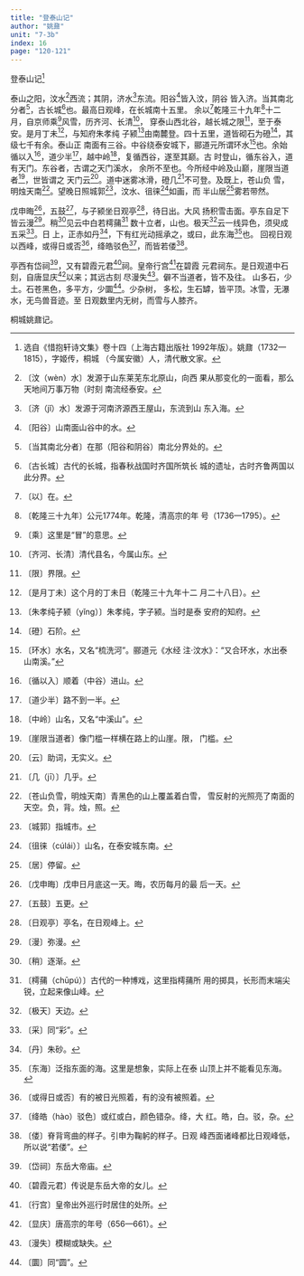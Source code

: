 ```yaml
---
title: "登泰山记"
author: "姚鼐"
unit: "7-3b"
index: 16
page: "120-121"
---
```


登泰山记[^3-i]

泰山之阳，汶水[^3-j]西流；其阴，济水[^3-k]东流。阳谷[^3-l]皆入汶，阴谷
皆入济。当其南北分者[^3-m]，古长城[^3-n]也。最高日观峰，在长城南十五里。
余以[^3-o]乾隆三十九年[^3-p]十二月，自京师乘[^3-q]风雪，历齐河、长清[^3-r]，
穿泰山西北谷，越长城之限[^3-s]，至于泰安。是月丁未[^3-t]，与知府朱孝纯
子颍[^3-u]由南麓登。四十五里，道皆砌石为磴[^3-v]，其级七千有余。泰山正
南面有三谷。中谷绕泰安城下，郦道元所谓环水[^4-a]也。余始
循以入[^4-b]，道少半[^4-c]，越中岭[^4-d]，复循西谷，遂至其巅。古
时登山，循东谷入，道有天门。东谷者，古谓之天门溪水，
余所不至也。今所经中岭及山巅，崖限当道者[^4-e]，世皆谓之
天门云[^4-f]。道中迷雾冰滑，磴几[^4-g]不可登。及既上，苍山负
雪，明烛天南[^4-h]。望晚日照城郭[^4-i]，汶水、徂徕[^4-j]如画，而
半山居[^4-k]雾若带然。

[^3-i]:  选自《惜抱轩诗文集》卷十四（上海古籍出版社
1992年版）。姚鼐（1732—1815），字姬传，桐城
（今属安徽）人，清代散文家。
[^3-j]:  〔汶（wèn）水〕发源于山东莱芜东北原山，向西
果从那变化的一面看，那么天地间万事万物（时刻
南流经泰安。
[^3-k]:  〔济（jǐ）水〕发源于河南济源西王屋山，东流到山
    东入海。
[^3-l]:  〔阳谷〕山南面山谷中的水。
[^3-m]:  〔当其南北分者〕在那（阳谷和阴谷）南北分界处的。
[^3-n]:  〔古长城〕古代的长城，指春秋战国时齐国所筑长
    城的遗址，古时齐鲁两国以此分界。
[^3-o]:  〔以〕在。
[^3-p]:  〔乾隆三十九年〕公元1774年。乾隆，清高宗的年
    号（1736—1795）。
[^3-q]:  〔乘〕这里是“冒”的意思。
[^3-r]:  〔齐河、长清〕清代县名，今属山东。
[^3-s]:  〔限〕界限。
[^3-t]:  〔是月丁未〕这个月的丁未日（乾隆三十九年十二
    月二十八日）。
[^3-u]:  〔朱孝纯子颍（yǐng）〕朱孝纯，字子颍。当时是泰
    安府的知府。
[^3-v]:  〔磴〕石阶。

戊申晦[^4-l]，五鼓[^4-m]，与子颍坐日观亭[^4-n]，待日出。大风
扬积雪击面。亭东自足下皆云漫[^4-o]。稍[^4-p]见云中白若樗蒱[^4-q]
数十立者，山也。极天[^4-r]云一线异色，须臾成五采[^4-s]。日
上，正赤如丹[^4-t]，下有红光动摇承之，或曰，此东海[^4-u]也。
回视日观以西峰，或得日或否[^4-v]，绛皓驳色[^4-w]，而皆若偻[^4-x]。

亭西有岱祠[^4-y]，又有碧霞元君[^4-z]祠。皇帝行宫[^4-aa]在碧霞
元君祠东。是日观道中石刻，自唐显庆[^4-ab]以来；其远古刻
尽漫失[^4-ac]。僻不当道者，皆不及往。
山多石，少土。石苍黑色，多平方，少圜[^4-ad]。少杂树，
多松，生石罅，皆平顶。冰雪，无瀑水，无鸟兽音迹。至
日观数里内无树，而雪与人膝齐。

桐城姚鼐记。

[^4-a]:  〔环水〕水名，又名“梳洗河”。郦道元《水经
    注·汶水》：“又合环水，水出泰山南溪。”
[^4-b]:  〔循以入〕顺着（中谷）进山。
[^4-c]:  〔道少半〕路不到一半。
[^4-d]:  〔中岭〕山名，又名“中溪山”。
[^4-e]:  〔崖限当道者〕像门槛一样横在路上的山崖。限，
    门槛。
[^4-f]:  〔云〕助词，无实义。
[^4-g]:  〔几（jī）〕几乎。
[^4-h]:  〔苍山负雪，明烛天南〕青黑色的山上覆盖着白雪，
    雪反射的光照亮了南面的天空。负，背。烛，照。
[^4-p]:  〔稍〕逐渐。
[^4-q]:  〔樗蒱（chūpú）〕古代的一种博戏，这里指樗蒱所
    用的掷具，长形而末端尖锐，立起来像山峰。
[^4-r]:  〔极天〕天边。
[^4-s]:  〔采〕同“彩”。
[^4-t]:  〔丹〕朱砂。
[^4-u]:  〔东海〕泛指东面的海。这里是想象，实际上在泰
    山顶上并不能看见东海。
[^4-v]:  〔或得日或否〕有的被日光照着，有的没有被照着。
[^4-w]:  〔绛皓（hào）驳色〕或红或白，颜色错杂。绛，大
    红。皓，白。驳，杂。
[^4-i]:  〔城郭〕指城市。
[^4-j]:  〔徂徕（cúlái）〕山名，在泰安城东南。
[^4-k]:  〔居〕停留。
[^4-l]:  〔戊申晦〕戊申日月底这一天。晦，农历每月的最
    后一天。
[^4-m]:  〔五鼓〕五更。
[^4-n]:  〔日观亭〕亭名，在日观峰上。
[^4-o]:  〔漫〕弥漫。
[^4-x]:  〔偻〕脊背弯曲的样子。引申为鞠躬的样子。日观
    峰西面诸峰都比日观峰低，所以说“若偻”。
[^4-y]:  〔岱祠〕东岳大帝庙。
[^4-z]:  〔碧霞元君〕传说是东岳大帝的女儿。
[^4-aa]:  〔行宫〕皇帝出外巡行时居住的处所。
[^4-ab]:  〔显庆〕唐高宗的年号（656—661）。
[^4-ac]:  〔漫失〕模糊或缺失。
[^4-ad]:  〔圜〕同“圆”。
